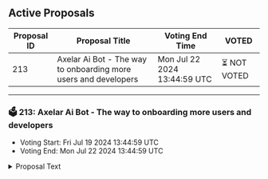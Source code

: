 ## Active Proposals

| Proposal ID | Proposal Title | Voting End Time | VOTED |
|-------------|----------------|-----------------|-------|
| 213 | Axelar Ai Bot - The way to onboarding more users and developers | Mon Jul 22 2024 13:44:59 UTC | ⏳ NOT VOTED |

---

### 🗳 213: Axelar Ai Bot - The way to onboarding more users and developers
- Voting Start: Fri Jul 19 2024 13:44:59 UTC
- Voting End: Mon Jul 22 2024 13:44:59 UTC

<details>
<summary>Proposal Text</summary>
 
This proposal seeks to withdraw $30k USD in AXL from the community pool to develop Axelar Ai bot. nProposal on forum: https://community.axelar.network/t/axelar-ai-bot-the-way-to-onboarding-more-users-and-developers/2884
</details>
